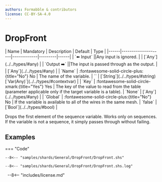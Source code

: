 ```yaml
---
authors: Formabble & contributors
license: CC-BY-SA-4.0
---
```



# DropFront

<div class="sh-parameters" markdown="1">
| Name | Mandatory | Description | Default | Type |
|------|---------------------|-------------|---------|------|
| `⬅️ Input` ||Any input is ignored. | | [`Any`](../../types/#any) |
| `Output ➡️` ||The input is passed through as the output. | | [`Any`](../../types/#any) |
| `Name` | :fontawesome-solid-circle-plus:{title="No"} No  | The name of the variable. | `` | [`String`](../../types/#string)[`Var(Any)`](../../types/#contextvar) |
| `Key` | :fontawesome-solid-circle-xmark:{title="Yes"} Yes  | The key of the value to read from the table (parameter applicable only if the target variable is a table). | `None` | [`Any`](../../types/#any) |
| `Global` | :fontawesome-solid-circle-plus:{title="No"} No  | If the variable is available to all of the wires in the same mesh. | `false` | [`Bool`](../../types/#bool) |

</div>

Drops the first element of the sequence variable. Works only on sequences. If the variable is not a sequence, it simply passes through without failing.

## Examples

=== "Code"

  ```x86asm linenums="1"
  --8<-- "samples/shards/General/DropFront/DropFront.shs"
  ```

  ```
  --8<-- "samples/shards/General/DropFront/DropFront.shs.log"
  ```
&nbsp;
--8<-- "includes/license.md"


